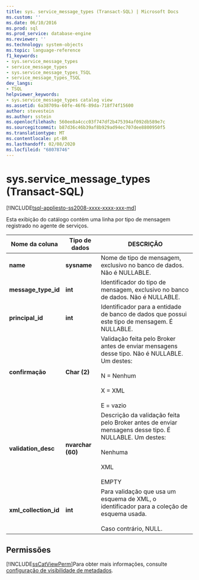 ```yaml
---
title: sys. service_message_types (Transact-SQL) | Microsoft Docs
ms.custom: ''
ms.date: 06/10/2016
ms.prod: sql
ms.prod_service: database-engine
ms.reviewer: ''
ms.technology: system-objects
ms.topic: language-reference
f1_keywords:
- sys.service_message_types
- service_message_types
- sys.service_message_types_TSQL
- service_message_types_TSQL
dev_langs:
- TSQL
helpviewer_keywords:
- sys.service_message_types catalog view
ms.assetid: 6a38709a-60fe-46f6-89da-718f74f15600
author: stevestein
ms.author: sstein
ms.openlocfilehash: 560ee8a4ccc03f747df2b475394af092db589e7c
ms.sourcegitcommit: b87d36c46b39af8b929ad94ec707dee8800950f5
ms.translationtype: MT
ms.contentlocale: pt-BR
ms.lasthandoff: 02/08/2020
ms.locfileid: "68078746"
---
```

# <a name="sysservice_message_types-transact-sql"></a>sys.service_message_types (Transact-SQL)
[!INCLUDE[tsql-appliesto-ss2008-xxxx-xxxx-xxx-md](../../includes/tsql-appliesto-ss2008-xxxx-xxxx-xxx-md.md)]

  Esta exibição do catálogo contém uma linha por tipo de mensagem registrado no agente de serviços.
  
|Nome da coluna|Tipo de dados|DESCRIÇÃO|  
|-----------------|---------------|-----------------|  
|**name**|**sysname**|Nome de tipo de mensagem, exclusivo no banco de dados. Não é NULLABLE.|  
|**message_type_id**|**int**|Identificador do tipo de mensagem, exclusivo no banco de dados. Não é NULLABLE.|  
|**principal_id**|**int**|Identificador para a entidade de banco de dados que possui este tipo de mensagem. É NULLABLE.|  
|**confirmação**|**Char (2)**|Validação feita pelo Broker antes de enviar mensagens desse tipo. Não é NULLABLE. Um destes:<br /><br /> N = Nenhum<br /><br /> X = XML<br /><br /> E = vazio|  
|**validation_desc**|**nvarchar (60)**|Descrição da validação feita pelo Broker antes de enviar mensagens desse tipo. É NULLABLE. Um destes:<br /><br /> Nenhuma<br /><br /> XML<br /><br /> EMPTY|  
|**xml_collection_id**|**int**|Para validação que usa um esquema de XML, o identificador para a coleção de esquema usada.<br /><br /> Caso contrário, NULL.|  
  
## <a name="permissions"></a>Permissões  
 [!INCLUDE[ssCatViewPerm](../../includes/sscatviewperm-md.md)]Para obter mais informações, consulte [configuração de visibilidade de metadados](../../relational-databases/security/metadata-visibility-configuration.md).  
  
  
